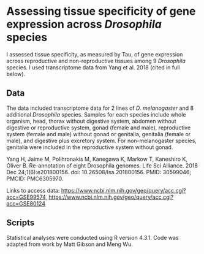 # Assessing tissue specificity of gene expression across <i>Drosophila</i> species

I assessed tissue specificity, as measured by Tau, of gene expression across reproductive and non-reproductive tissues among 9 <i>Drosophila</i> species. I used transcriptome data from Yang et al. 2018 (cited in full below).

## Data

The data included transcriptome data for 2 lines of <i>D. melanogaster</i> and 8 additional <i>Drosophila</i> species. Samples for each species include whole organism, head, thorax without digestive system, abdomen without digestive or reproductive system, gonad (female and male), reproductive system (female and male) without gonad or genitalia, genitalia (female or male), and digestive plus excretory system. For non-melanogaster species, genitalia were included in the reproductive system without gonad.

Yang H, Jaime M, Polihronakis M, Kanegawa K, Markow T, Kaneshiro K, Oliver B. Re-annotation of eight Drosophila genomes. Life Sci Alliance. 2018 Dec 24;1(6):e201800156. doi: 10.26508/lsa.201800156. PMID: 30599046; PMCID: PMC6305970.

Links to access data: https://www.ncbi.nlm.nih.gov/geo/query/acc.cgi?acc=GSE99574, https://www.ncbi.nlm.nih.gov/geo/query/acc.cgi?acc=GSE80124


## Scripts

Statistical analyses were conducted using R version 4.3.1. Code was adapted from work by Matt Gibson and Meng Wu.
